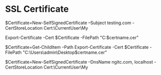 # SSL Certificate

$Certificate=New-SelfSignedCertificate –Subject testing.com -CertStoreLocation Cert:\CurrentUser\My 

Export-Certificate -Cert $Certificate -FilePath "C:\$certname.cer" 

$Certificate=Get-ChildItem –Path <Certificate path> Export-Certificate -Cert $Certificate -FilePath "C:\Users\admin\Desktop\$certname.cer" 


$Certificate=New-SelfSignedCertificate –DnsName ngitc.com, localhost -CertStoreLocation Cert:\CurrentUser\My
